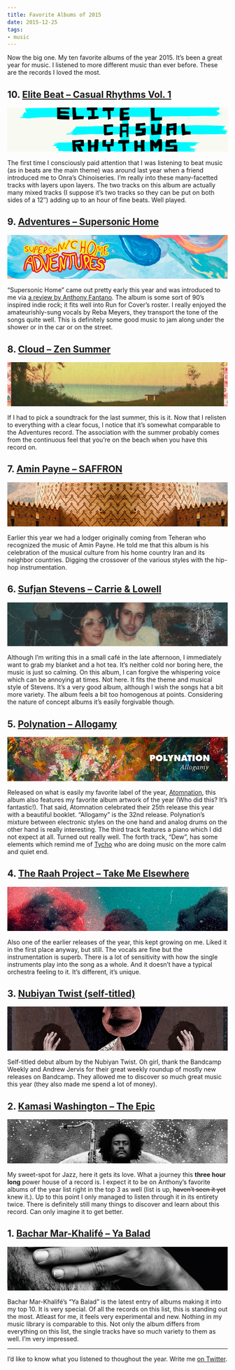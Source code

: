 ```yaml
---
title: Favorite Albums of 2015
date: 2015-12-25
tags:
- music
---
```

Now the big one. My ten favorite albums of the year 2015. It’s been a great year for music. I listened to more different music than ever before. These are the records I loved the most.

<!--more-->



## 10. [Elite Beat – Casual Rhythms Vol. 1](https://boomarmnation.bandcamp.com/album/casual-rhythms-vol-1)

![](/img/posts/albums-2015/10.jpg)

The first time I consciously paid attention that I was listening to beat music (as in beats are the main theme) was around last year when a friend introduced me to Onra’s Chinoiseries. I’m really into these many-facetted tracks with layers upon layers. The two tracks on this album are actually many mixed tracks (I suppose it’s two tracks so they can be put on both sides of a 12″) adding up to an hour of fine beats. Well played.



## 9. [Adventures – Supersonic Home](https://runforcoverrecords.bandcamp.com/album/supersonic-home)

![](/img/posts/albums-2015/09.jpg)

“Supersonic Home” came out pretty early this year and was introduced to me via [a review by Anthony Fantano](https://www.youtube.com/watch?v=hehR6VpW-lk). The album is some sort of 90’s inspired indie rock; it fits well into Run for Cover’s roster. I really enjoyed the amateurishly-sung vocals by Reba Meyers, they transport the tone of the songs quite well. This is definitely some good music to jam along under the shower or in the car or on the street.



## 8. [Cloud – Zen Summer](https://papertrailrecords.bandcamp.com/album/zen-summer)

![](/img/posts/albums-2015/08.jpg)

If I had to pick a soundtrack for the last summer, this is it. Now that I relisten to everything with a clear focus, I notice that it’s somewhat comparable to the Adventures record. The association with the summer probably comes from the continuous feel that you’re on the beach when you have this record on.



## 7. [Amin Payne – SAFFRON](https://aminpayne.bandcamp.com/album/saffron)

![](/img/posts/albums-2015/07.jpg)

Earlier this year we had a lodger originally coming from Teheran who recognized the music of Amin Payne. He told me that this album is his celebration of the musical culture from his home country Iran and its neighbor countries. Digging the crossover of the various styles with the hip-hop instrumentation.



## 6. [Sufjan Stevens – Carrie &amp; Lowell](http://music.sufjan.com/album/carrie-lowell)

![](/img/posts/albums-2015/06.jpg)

Although I’m writing this in a small café in the late afternoon, I immediately want to grab my blanket and a hot tea. It’s neither cold nor boring here, the music is just so calming. On this album, I can forgive the whispering voice which can be annoying at times. Not here. It fits the theme and musical style of Stevens. It’s a very good album, although I wish the songs hat a bit more variety. The album feels a bit too homogenous at points. Considering the nature of concept albums it’s easily forgivable though.



## 5. [Polynation – Allogamy](https://atomnation.bandcamp.com/album/allogamy)

![](/img/posts/albums-2015/05.jpg)

Released on what is easily my favorite label of the year, [Atomnation](https://atomnation.bandcamp.com/), this album also features my favorite album artwork of the year (Who did this? It’s fantastic!). That said, Atomnation celebrated their 25th release this year with a beautiful booklet. “Allogamy” is the 32nd release. Polynation’s mixture between electronic styles on the one hand and analog drums on the other hand is really interesting. The third track features a piano which I did not expect at all. Turned out really well. The forth track, “Dew”, has some elements which remind me of [Tycho](http://tychomusic.com/awake/) who are doing music on the more calm and quiet end.



## 4. [The Raah Project – Take Me Elsewhere](https://theraahproject.bandcamp.com/album/take-me-elsewhere)

![](/img/posts/albums-2015/04.jpg)

Also one of the earlier releases of the year, this kept growing on me. Liked it in the first place anyway, but still. The vocals are fine but the instrumentation is superb. There is a lot of sensitivity with how the single instruments play into the song as a whole. And it doesn’t have a typical orchestra feeling to it. It’s different, it’s unique.



## 3. [Nubiyan Twist (self-titled)](https://wormfoodrecords.bandcamp.com/album/nubiyan-twist-wf103)

![](/img/posts/albums-2015/03.jpg)

Self-titled debut album by the Nubiyan Twist. Oh girl, thank the Bandcamp Weekly and Andrew Jervis for their great weekly roundup of mostly new releases on Bandcamp. They allowed me to discover so much great music this year (they also made me spend a lot of money).



## 2. [Kamasi Washington – The Epic](http://ninjatune.net/release/kamasi-washington/the-epic)

![](/img/posts/albums-2015/02.jpg)

My sweet-spot for Jazz, here it gets its love. What a journey this **three hour long** power house of a record is. I expect it to be on Anthony’s favorite albums of the year list right in the top 3 as well (list is up, ~~haven’t seen it yet~~ knew it.). Up to this point I only managed to listen through it in its entirety twice. There is definitely still many things to discover and learn about this record. Can only imagine it to get better.



## 1. [Bachar Mar-Khalifé – Ya Balad](https://infine-rec.bandcamp.com/album/ya-balad)

![](/img/posts/albums-2015/01.jpg)

Bachar Mar-Khalifé’s “Ya Balad” is the latest entry of albums making it into my top 10. It is very special. Of all the records on this list, this is standing out the most. Atleast for me, it feels very experimental and new. Nothing in my music library is comparable to this. Not only the album differs from everything on this list, the single tracks have so much variety to them as well. I’m very impressed.



---

I’d like to know what you listened to thoughout the year. Write me [on Twitter](https://twitter.com/kleinfreund).
